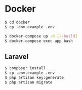 # Docker

```bash
$ cd docker
$ cp .env.example .env

$ docker-compose up -d [--build]
$ docker-compose exec app bash
```

## Laravel

```bash
$ composer install
$ cp .env.example .env
$ php artisan key:generate
$ php artisan migrate
```

